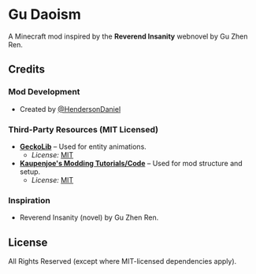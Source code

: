 # Gu Daoism  

A Minecraft mod inspired by the **Reverend Insanity** webnovel by Gu Zhen Ren.  

## Credits  

### Mod Development  
- Created by [@HendersonDaniel](https://github.com/HendersonDaniel)  

### Third-Party Resources (MIT Licensed)  
- **[GeckoLib](https://github.com/bernie-g/geckolib)** – Used for entity animations.  
  - *License:* [MIT](https://github.com/bernie-g/geckolib/blob/master/LICENSE)  
- **[Kaupenjoe's Modding Tutorials/Code](https://github.com/Kaupenjoe/)** – Used for mod structure and setup.  
  - *License:* [MIT](https://github.com/Tutorials-By-Kaupenjoe/Forge-Tutorial-1.19.3/blob/main/LICENSE) 

### Inspiration  
- Reverend Insanity (novel) by Gu Zhen Ren.  

## License
All Rights Reserved (except where MIT-licensed dependencies apply).  
